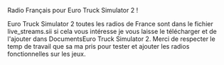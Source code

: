 Radio Français pour Euro Truck Simulator 2 !

Euro Truck Simulator 2 toutes les radios de France sont dans le fichier live_streams.sii si cela vous intéresse je vous laisse le télécharger et de l'ajouter dans DocumentsEuro Truck Simulator 2. Merci de respecter le temp de travail que sa ma pris pour tester et ajouter les radios fonctionnelles sur les jeux.

